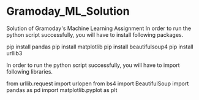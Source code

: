 # Gramoday_ML_Solution
Solution of Gramoday's Machine Learning Assignment
In order to run the python script successfully, you will have to install following packages.

pip install pandas
pip install matplotlib
pip install beautifulsoup4
pip install urllib3

In order to run the python script successfully, you will have to import following libraries.

from urllib.request import urlopen
from bs4 import BeautifulSoup
import pandas as pd
import matplotlib.pyplot as plt
